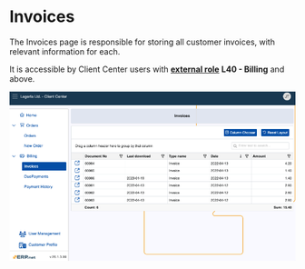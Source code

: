 # Invoices

The Invoices page is responsible for storing all customer invoices, with relevant information for each. 

It is accessible by Client Center users with **[external role](modules/crm/sales/customers/external-access.md)** **L40 - Billing** and above.

![pictures](pictures/invoices_module.png)

